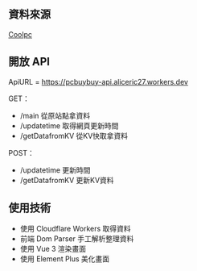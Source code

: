 ## 資料來源 

[Coolpc](https://www.coolpc.com.tw/evaluate.php)

## 開放 API

ApiURL = https://pcbuybuy-api.aliceric27.workers.dev

GET：
- /main 從原站點拿資料
- /updatetime 取得網頁更新時間
- /getDatafromKV 從KV快取拿資料

POST：
- /updatetime 更新時間
- /getDatafromKV 更新KV資料

## 使用技術

- 使用 Cloudflare Workers 取得資料
- 前端 Dom Parser 手工解析整理資料
- 使用 Vue 3 渲染畫面
- 使用 Element Plus 美化畫面


